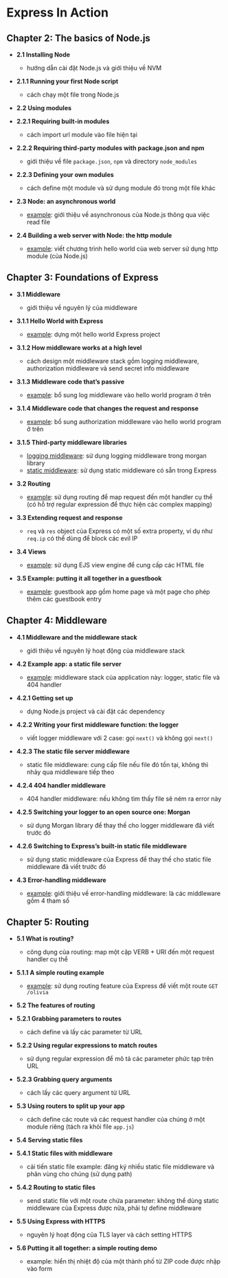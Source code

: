 # Express In Action

## Chapter 2: The basics of Node.js

- **2.1 Installing Node**
  - hướng dẫn cài đặt Node.js và giới thiệu về NVM

- **2.1.1 Running your first Node script**
  - cách chạy một file trong Node.js

- **2.2 Using modules**

- **2.2.1 Requiring built-in modules**
  - cách import url module vào file hiện tại

- **2.2.2 Requiring third-party modules with package.json and npm**
  - giới thiệu về file `package.json`, `npm` và directory `node_modules`

- **2.2.3 Defining your own modules**
  - cách define một module và sử dụng module đó trong một file khác

- **2.3 Node: an asynchronous world**
  - [example](./src/ch2/read-file): giới thiệu về asynchronous của Node.js thông qua việc read file

- **2.4 Building a web server with Node: the http module**
  - [example](./src/ch2/hello-world): viết chương trình hello world của web server sử dụng http module (của Node.js)

## Chapter 3: Foundations of Express

- **3.1 Middleware**
  - giới thiệu về nguyên lý của middleware

- **3.1.1 Hello World with Express**
  - [example](./src/ch3/hello-world): dựng một hello world Express project

- **3.1.2 How middleware works at a high level**
  - cách design một middleware stack gồm logging middleware, authorization middleware và send secret info middleware

- **3.1.3 Middleware code that’s passive**
  - [example](./src/ch3/hello-world): bổ sung log middleware vào hello world program ở trên

- **3.1.4 Middleware code that changes the request and response**
  - [example](./src/ch3/hello-world): bổ sung authorization middleware vào hello world program ở trên

- **3.1.5 Third-party middleware libraries**
  - [logging middleware](./src/ch3/logging-middleware): sử dụng logging middleware trong morgan library
  - [static middleware](./src/ch3/static-middleware): sử dụng static middleware có sẵn trong Express

- **3.2 Routing**
  - [example](./src/ch3/routing): sử dụng routing để map request đến một handler cụ thể (có hỗ trợ regular expression để thực hiện các complex mapping)

- **3.3 Extending request and response**
  - `req` và `res` object của Express có một số extra property, ví dụ như `req.ip` có thể dùng để block các evil IP

- **3.4 Views**
  - [example](./src/ch3/ejs-example): sử dụng EJS view engine để cung cấp các HTML file

- **3.5 Example: putting it all together in a guestbook**
  - [example](./src/ch3/guestbook): guestbook app gồm home page và một page cho phép thêm các guestbook entry

## Chapter 4: Middleware

- **4.1 Middleware and the middleware stack**
  - giới thiệu về nguyên lý hoạt động của middleware stack

- **4.2 Example app: a static file server**
  - [example](./src/ch4/static-file): middleware stack của application này: logger, static file và 404 handler

- **4.2.1 Getting set up**
  - dựng Node.js project và cài đặt các dependency

- **4.2.2 Writing your first middleware function: the logger**
  - viết logger middleware với 2 case: gọi `next()` và không gọi `next()`

- **4.2.3 The static file server middleware**
  - static file middleware: cung cấp file nếu file đó tồn tại, không thì nhảy qua middleware tiếp theo

- **4.2.4 404 handler middleware**
  - 404 handler middleware: nếu không tìm thấy file sẽ ném ra error này

- **4.2.5 Switching your logger to an open source one: Morgan**
  - sử dụng Morgan library để thay thế cho logger middleware đã viết trước đó

- **4.2.6 Switching to Express’s built-in static file middleware**
  - sử dụng static middleware của Express để thay thế cho static file middleware đã viết trước đó

- **4.3 Error-handling middleware**
  - [example](./src/ch4/error-handling-middleware): giới thiệu về error-handling middleware: là các middleware gồm 4 tham số

## Chapter 5: Routing

- **5.1 What is routing?**
  - công dụng của routing: map một cặp VERB + URI đến một request handler cụ thể

- **5.1.1 A simple routing example**
  - [example](./src/ch5/olivia-example): sử dụng routing feature của Express để viết một route `GET /olivia`

- **5.2 The features of routing**

- **5.2.1 Grabbing parameters to routes**
  - cách define và lấy các parameter từ URL

- **5.2.2 Using regular expressions to match routes**
  - sử dụng regular expression để mô tả các parameter phức tạp trên URL

- **5.2.3 Grabbing query arguments**
  - cách lấy các query argument từ URL

- **5.3 Using routers to split up your app**
  - cách define các route và các request handler của chúng ở một module riêng (tách ra khỏi file `app.js`)

- **5.4 Serving static files**

- **5.4.1 Static files with middleware**
  - cải tiến static file example: đăng ký nhiều static file middleware và phân vùng cho chúng (sử dụng path)

- **5.4.2 Routing to static files**
  - send static file với một route chứa parameter: không thể dùng static middleware của Express được nữa, phải tự define middleware

- **5.5 Using Express with HTTPS**
  - nguyên lý hoạt động của TLS layer và cách setting HTTPS

- **5.6 Putting it all together: a simple routing demo**
  - example: hiển thị nhiệt độ của một thành phố từ ZIP code được nhập vào form
